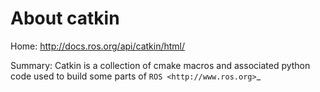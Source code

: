 About catkin
============

Home: http://docs.ros.org/api/catkin/html/

Summary: Catkin is a collection of cmake macros and associated python code used to build some parts of `ROS <http://www.ros.org>`_
